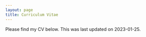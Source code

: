 ```yaml
---
layout: page
title: Curriculum Vitae
---
```


Please find my CV below. This was last updated on 2023-01-25.

<object data="{{ site.url }}/{{ site.baseurl }}/_pdfs/2023-01-25-SageWright-CV.pdf" width="1000" height="1000" type="application/pdf"></object>
